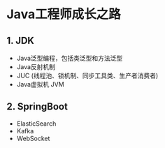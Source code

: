 # Java工程师成长之路

## 1. JDK
+ Java泛型编程，包括类泛型和方法泛型
+ Java反射机制
+ JUC (线程池、锁机制、同步工具类、生产者消费者)
+ Java虚拟机 JVM

## 2. SpringBoot
+ ElasticSearch
+ Kafka
+ WebSocket
